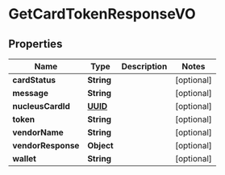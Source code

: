 
# GetCardTokenResponseVO

## Properties
Name | Type | Description | Notes
------------ | ------------- | ------------- | -------------
**cardStatus** | **String** |  |  [optional]
**message** | **String** |  |  [optional]
**nucleusCardId** | [**UUID**](UUID.md) |  |  [optional]
**token** | **String** |  |  [optional]
**vendorName** | **String** |  |  [optional]
**vendorResponse** | **Object** |  |  [optional]
**wallet** | **String** |  |  [optional]



